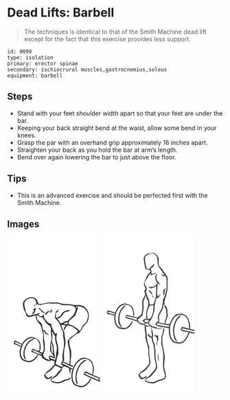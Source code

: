 # Dead Lifts: Barbell
> The techniques is identical to that of the Smith Machine dead lift except for the fact that this exercise provides less support.

``` 
id: 0099 
type: isolation 
primary: erector spinae 
secondary: ischiocrural muscles,gastrocnemius,soleus 
equipment: barbell 
``` 

## Steps

 - Stand with your feet shoulder width apart so that your feet are under the bar.
 - Keeping your back straight bend at the waist, allow some bend in your knees.
 - Grasp the par with an overhand grip approximately 16 inches apart.
 - Straighten your back as you hold the bar at arm’s length.
 - Bend over again lowering the bar to just above the floor.

## Tips

 - This is an advanced exercise and should be perfected first with the Smith Machine.

## Images

<svg width="216" height="275pt" viewBox="0 0 162 275" xmlns="http://www.w3.org/2000/svg">
  <g fill="#fff">
    <path d="M0 0h162v246.4c-4.05-1.74-8-3.71-12.17-5.16 2.3-7.57 2.05-16.27-1.82-23.28-1.64-3.15-5.12-4.3-8.17-5.6-3.96-1.91-8.89-1.45-12.55.94-4.85 3.01-8.33 7.7-10.99 12.67-2.03-.79-4.05-1.6-6.08-2.39.29-9.54 3.59-19.34.33-28.73-1.93-4.55-1.99-9.54-2.13-14.39 2.16-2.58 4.55-4.99 7.45-6.72 3.39-2.04 6.23-5.19 10.31-5.83 2.5-3.51 4.76-7.17 6.66-11.03 2.49-3.16 6.09-5.45 7.83-9.2 1.87-4.67 2.33-9.89 1.43-14.83-1.14-4.85-5.17-8.13-8.36-11.67-2.21-.54-4.37-1.23-6.54-1.9-2.4-.74-4.86.4-7.29.16-4.4-.06-8.52-2.01-12.93-1.95-3.65.02-7.38.42-10.95-.59-4.4-1.15-8.86-2.91-13.5-2.22-4.2.65-8.44-.56-12.61.39-5.27.62-10.43 3.62-15.77 1.77-.96-3.81-2.3-8.08-6.17-9.87-5.8-3.47-12.83-.43-17.4 3.68-3.45 2.61-3.19 7.44-2.64 11.27.79 5.95 4.73 10.79 6.04 16.6 1.97.8 4.05 2.28 6.26 1.44 3.08-1.08 6.2-2.04 9.4-2.72-.7 7.4 5.08 12.67 9.2 18.02 1.65 4.09 2.1 8.55 3.41 12.75 1.34 3.92.14 8.04.32 12.06-.04 7.42 3.1 15.19-.5 22.25-1.8-.52-3.63-.94-5.45-1.35.57-1.59 1.12-3.19 1.71-4.76.11-5.37.48-11.72-3.77-15.75-3.88-3.02-8.49-6.27-13.69-5.31-6.7.96-11.62 6.44-14.96 11.94-4.21-2.02-8.69-3.57-12.5-6.33-1.25 1.83-1.93 3.9-2.01 6.12 4.18 1.41 8.14 3.36 12.26 4.95-2.16 6.53-3.1 14 .35 20.27 2.4 4.8 8.22 5.78 12.93 6.91 7.59-.21 15.35-5.82 17.03-13.4 2.17 1.11 4.45 1.98 6.78 2.69-.15.51-.45 1.52-.6 2.02 3.63 3.29 7.96 6 12.86 6.8 1.48.06 2.6-1.06 3.84-1.67 2.1.67 4.19 1.37 6.3 1.98-1.37 2.01-1.32 4.32.29 6.18-.23-.09-.7-.25-.93-.33-3.64 3.08-5.99 7.47-10.09 10.07a25.23 25.23 0 0 0-7.76 7.53c.63 3.24 1.62 6.93 5.37 7.71 2.76-.43 5.6-1.14 7.92-2.76.35-1.13.16-2.2-.58-3.21-.35.52-1.06 1.54-1.41 2.06-1.29.58-2.59 1.17-3.87 1.76l-2.88-.8c-.89-2-1.91-3.95-2.98-5.85 2.87-2.03 5.99-3.67 8.87-5.68 3.5-2.34 5.5-6.18 8.41-9.13 4.1.9 7.68 3.15 11.45 4.87-2.79 3.28-6 6.21-8.53 9.71-2.69 3.86-7.12 5.86-10.33 9.2-.02.78-.05 2.34-.06 3.12 3.52 3.13 8.47 3.99 13.03 4.07 4.69.04 8.35-3.33 12.73-4.44 2.62-.92 5.5-1.34 7.83-2.91 1.76-.93 1.05-3.08 1.12-4.66-.38-4.44.3-8.91-.39-13.33.89.33 2.67.99 3.56 1.33-1.89 6.42-2.35 13.37-.64 19.88 1.25 3.64 3.49 7.65 7.48 8.71 3.58 1.13 7.25 3.05 11.1 2.06 6.15-1.59 10.68-6.67 13.88-11.91.89-1.11.88-2.55.71-3.89-4.29 6.01-9.1 14-17.48 13.9-4.24-1.06-9.47-1.56-11.96-5.65-3.32-4.97-3.21-11.26-2.45-16.94 1.15-8.56 5.33-17.01 12.4-22.17 2.73-2.15 6.28-2.57 9.57-3.23 3.64 1.77 8.34 2.5 10.37 6.45 3.79 6.1 2.26 13.42 2.4 20.16-.49.31-.97.62-1.46.92-3.51-1.95-7.18-3.59-10.87-5.17l-2.69 2.36c-.16 1.14-.32 2.28-.47 3.43 7.88 3.7 15.83 7.29 23.93 10.47 1.49.67 2.86 1.55 4.26 2.39V275H0V0m120.77 234.79c-1.2 5.28-1.73 10.75-1.12 16.15.41 2.75 1.22 6.09 4.31 6.99-2.66-6.19-3.72-13.18-1.88-19.75 2.07-8.83 6.84-17.99 15.56-21.77 1.28-2.03-1.47-1.73-2.58-1.1-7.33 4.07-11.49 11.88-14.29 19.48z"/>
    <path d="M29.87 118.14c-.82-7.42 7.84-11.56 14.2-11.07 5.54.9 7.74 7.62 6.29 12.48 2.15-3.02 4.97-.55 7.7-.3 6.82-1.55 13.79-4.13 20.83-2.26 5.78-1.4 11.67-.03 17.12 2 6.73 1.24 14.04-.81 20.36 2.56 1.94.61 2.98 2.5 3.32 4.39-1.04 4.35-2 9.14-5.48 12.28-2.46 2.21-4.91 4.43-6.9 7.09-1.69 2.7-5.38 1.64-7.84 3.13-2.02 1.19-3.98 2.8-6.49 2.48a33.53 33.53 0 0 0-5.65-8.11c6.35.28 9.08-6.46 12.66-10.55 3.35-1.52 7.28-1.69 10.37-3.64-4-1.52-7.86.71-11.47 2.23-3.33 1.67-4.15 5.79-6.91 8.08-1.84 1.27-4.04 1.85-6.1 2.64-1.24-2.14-.71-4.68-.77-7.02l-1.41-.35c.26 3.22-1.45 7.34 1.53 9.74 4.31 4.11 7.93 9.17 9.12 15.11.56 3.53 3.71 6.23 3.44 9.93-.01 2.73-.38 5.54.52 8.19 2.62 9.95-.18 20.05-1.87 29.89-.1 3.86 1.29 7.85-.64 11.5-.74 1.06-1.46 2.13-2.16 3.22 1.51 1.27 3.04 2.54 4.56 3.8-.58.39-1.76 1.18-2.35 1.58-3.59-.5-6.65-2.63-9.83-4.21l-1.52-2.12c1.75-2.61 1.68-5.84 2.41-8.78.6-3.42 2.9-6.47 2.52-10.06-.2-2.94-.24-5.9-.28-8.84-.66-6.38-4.22-12.45-3.19-18.96.56.35 1.68 1.06 2.25 1.42l-2.06-1.66c.27-2.07.56-4.14.74-6.21-1.18.38-2.12 1.09-2.84 2.13-2.8-4.9-5.49-9.96-7.19-15.35l1.41-1.53c-2.95-1.35-6.35-2.16-8.59-4.68-1.84-1.91-3.27-4.17-4.67-6.41-1.31-1.97-.27-4.64-1.72-6.57-.74 1.11-1.47 2.22-2.2 3.34-2.74.33-5.16-.56-7.04-2.58.85-.93 2.47-1.38 2.66-2.8-1.3-.33-2.45.54-3.63.91-3.5 1.54-7.52 1.07-10.96 2.77-1.6.86-3.39.93-5.15.74-1.08-1.9-2.46-3.6-4.15-4.96-1.08-4.85-2.17-9.7-2.95-14.61m17.48 1.07c-.4 1.7.17 2.32 1.7 1.85.41-1.69-.15-2.31-1.7-1.85m7 5.92c1.4 1.47 3.6 1.98 4.56 3.91 1.63 3.09 5.12 4.16 8.39 4.4-2.98-2.2-6.57-3.72-8.69-6.91-.85-1.52-2.72-2.99-4.26-1.4m-8.85.91c.5 1.14 1.02 2.28 1.57 3.4-1.37 2.03-2.89 3.96-4.28 5.99 2.65-.3 4.89-2.34 5.83-4.76.52-2.22 1-4.46 1.92-6.56-1.7.61-3.36 1.29-5.04 1.93m32.15-.19c-.7 1.47-1.34 2.98-1.95 4.49-4.12-2.58-8.95 2.53-9.67 6.47 3.98-.93 4.76-6.08 8.99-6.71.07.87.21 2.62.27 3.49 1.98-1.83 3.95-5.12 2.36-7.74m5.77 7.11c3.61.64 5.8-3.06 6.53-6.06-2.67 1.43-4.48 3.92-6.53 6.06z"/>
    <path d="M119.97 121.76c1.56.38 3.18.32 4.78.32l-1.1-1.17c3.44.11 6.41 2.03 9.69 2.86 4.65 3.94 9.26 9.77 7.6 16.27-1.05 4.1-1.38 9.16-5.26 11.69-4.74 2.99-5.98 8.81-8.78 13.31-2.29-4.08-6.7-6.07-10.39-8.63-2.77-1.85-5.95-2.96-9.2-3.66.16-1.31.15-2.61-.01-3.92 2.96-5.12 8.65-7.63 12.03-12.39 1.4-3.09 2.16-6.43 3.6-9.52.64-1.16 1.03-2.61.2-3.81-1.12-.17-1.68.74-1.69 2.72-.34-1.45-.83-2.81-1.47-4.07zM51.31 136.59c3.12 1.47 5.91 4.49 9.67 3.81 1.66 1.71 3.29 3.51 4.31 5.7 1.88 4.18 5.51 7.29 9.37 9.59 1.52 2.87 2.42 6.01 1.79 9.27-.92 4.74 1.94 9.32.78 14.04-1.26 6.61-3.01 13.24-2.22 20.04 2.66 3.52 4.9 7.33 7.1 11.16-2.38-.84-4.52-2.64-7.14-2.63-3.4 1.16-2.27 5.99.11 7.66-4.84-.78-10.67-2.86-12.21-8.14.48-3.18 1.5-6.26 2.97-9.12-.6-4.99.46-10.08-.76-15.01-1.57-6.38-.36-13.16-2.31-19.48-1.15-4.24-.98-8.97-3.38-12.8-2.66-2.38-6.07-4.25-7.38-7.79-.55-2.05-.53-4.2-.7-6.3m11.55 25.67c1.44 3.21 3.2 6.67 6.59 8.2 1.19.45 2.46 1.54 3.75.72-2.2-1.51-4.81-2.75-6.08-5.23-1.13-1.53-1.72-4.04-4.26-3.69zM98.12 151.46c2.44-1.15 5.06-1.85 7.73-2.26.5 1.99-.87 3.01-2.45 3.79-1.73-.62-3.51-1.08-5.28-1.53z"/>
    <path d="M94.62 154.13c2.28.22 5.49-1.47 7.03.99-.79 2.59-3.69 4.99-2.63 7.82.29-.09.87-.27 1.16-.35 1.21-3.02 2.81-5.9 5.24-8.11 2.42.68 4.96.93 7.32 1.83 4.13 2.12 7.65 5.19 11.21 8.14-2.65 4.21-6.72 7.1-10.97 9.51-3.41 1.79-5.27 5.29-7.55 8.22.95 4.67 1.27 9.46 2.91 13.98 1.47 8.84 1.47 17.87.09 26.73-3.24-2.13-6.77-3.85-10.59-4.62 3.11-3.16.99-7.5 1.27-11.3.37-5.62.6-11.3 2.1-16.76 2.07-7.78-1.29-15.42-1.21-23.2-2.94-3.73-4.12-8.41-5.38-12.88zM78.41 165.77c1.79 2.61 3.45 5.3 5.36 7.83-.35 4.95.43 9.9 1.96 14.6 1.85 4.82.92 10.1-.08 15-.39 4.09-.13 8.42-2.14 12.16-3.15-1.66-6.6-2.63-9.8-4.19.73-.61 1.46-1.21 2.2-1.81 2.35.89 4.65 1.92 6.91 3.01.63-.49 1.25-.98 1.86-1.48l-1.33.16c-.36-6.34-2.48-12.48-2.26-18.86-.02-3.24-1.22-6.32-2.95-9.02.56-4.21.85-8.44.9-12.69-.66-1.45-2.04-3.2-.63-4.71zM26.67 189.55c3.62-7.58 11.47-14.47 20.41-12.55-3.62 1.95-7.66 3.41-10.43 6.59-5.94 6.47-9.16 15.6-8.13 24.36.62 2.43 1.11 6 4.28 6.13-4.85-9.13-1.97-20.38 4.22-28.11 3.08-3.6 7.52-5.55 11.25-8.35 4.38 1.68 7.53 5.7 8.25 10.31.35 3.41.05 6.86-.34 10.26-.87.4-1.74.8-2.61 1.21-2.89-1.38-5.78-2.76-8.7-4.09-2.01 1.35-3.4 3.19-2.09 5.58 3.56 1.28 6.8 3.56 10.58 4.14-3.26 6.04-9.06 12.23-16.44 11.92-3.37-.93-7.22-1.47-9.86-3.94-5.08-6.8-3.74-16.2-.39-23.46zM13.24 183.21c4.03 1.25 7.59 3.7 11.7 4.7-.12.75-.37 2.25-.49 3-3.39-1.99-7.18-3.12-10.63-4.99-.14-.68-.44-2.03-.58-2.71z"/>
    <path d="M77.23 184.51c3.48 6.47 1.23 14.07 3.65 20.86-1.19-2.2-2.97-4.08-3.83-6.44-.52-4.79-.11-9.62.18-14.42zM42.81 197.79c3.56-.88 6.47 1.55 9.6 2.75 3.21 1.68 6.93 2.79 9.41 5.56-6.61-1.82-13.93-3.46-19.01-8.31zM95.69 221l2-1.28c5.74 1.96 10.64 5.89 16.64 7.21l1.92-.73c-.37 1.16-1.1 3.5-1.47 4.67-6.21-3.56-12.54-6.94-19.09-9.87zM99.61 225.98c3.16 1.15 6.4 2.25 9.23 4.13-1.89 1.77-.07 3.99.41 5.95 1.44 3.07 1.26 6.52 1.26 9.83-4.24 3.61-10.18 2.8-14.67 5.85-6.1 3.44-13.36 2.16-19.32-.91 2.18-4.46 8.02-4.5 10.86-8.34 2.38-3.41 5.5-6.23 7.79-9.69.2-1.44.5-2.85.82-4.26 1.46-.46 2.53-1.56 3.62-2.56zM134.9 239.05c1.84-2.62 4.55-.71 6.75.21 6 2.77 11.96 5.76 18.32 7.64-.34 1.1-.69 2.2-1.03 3.3-7.91-3.96-16.32-6.87-24.04-11.15zM162 251.02c-1.85-.1-1.62-2.64 0-2.94v2.94z"/>
  </g>
  <g fill="#2e2e2c">
    <path d="M30.58 110.65c4.57-4.11 11.6-7.15 17.4-3.68 3.87 1.79 5.21 6.06 6.17 9.87 5.34 1.85 10.5-1.15 15.77-1.77 4.17-.95 8.41.26 12.61-.39 4.64-.69 9.1 1.07 13.5 2.22 3.57 1.01 7.3.61 10.95.59 4.41-.06 8.53 1.89 12.93 1.95 2.43.24 4.89-.9 7.29-.16 2.17.67 4.33 1.36 6.54 1.9 3.19 3.54 7.22 6.82 8.36 11.67.9 4.94.44 10.16-1.43 14.83-1.74 3.75-5.34 6.04-7.83 9.2-1.9 3.86-4.16 7.52-6.66 11.03-4.08.64-6.92 3.79-10.31 5.83-2.9 1.73-5.29 4.14-7.45 6.72.14 4.85.2 9.84 2.13 14.39 3.26 9.39-.04 19.19-.33 28.73 2.03.79 4.05 1.6 6.08 2.39 2.66-4.97 6.14-9.66 10.99-12.67 3.66-2.39 8.59-2.85 12.55-.94 3.05 1.3 6.53 2.45 8.17 5.6 3.87 7.01 4.12 15.71 1.82 23.28 4.17 1.45 8.12 3.42 12.17 5.16v1.68c-1.62.3-1.85 2.84 0 2.94v2.69c-1.4-.84-2.77-1.72-4.26-2.39-8.1-3.18-16.05-6.77-23.93-10.47.15-1.15.31-2.29.47-3.43l2.69-2.36c3.69 1.58 7.36 3.22 10.87 5.17.49-.3.97-.61 1.46-.92-.14-6.74 1.39-14.06-2.4-20.16-2.03-3.95-6.73-4.68-10.37-6.45-3.29.66-6.84 1.08-9.57 3.23-7.07 5.16-11.25 13.61-12.4 22.17-.76 5.68-.87 11.97 2.45 16.94 2.49 4.09 7.72 4.59 11.96 5.65 8.38.1 13.19-7.89 17.48-13.9.17 1.34.18 2.78-.71 3.89-3.2 5.24-7.73 10.32-13.88 11.91-3.85.99-7.52-.93-11.1-2.06-3.99-1.06-6.23-5.07-7.48-8.71-1.71-6.51-1.25-13.46.64-19.88-.89-.34-2.67-1-3.56-1.33.69 4.42.01 8.89.39 13.33-.07 1.58.64 3.73-1.12 4.66-2.33 1.57-5.21 1.99-7.83 2.91-4.38 1.11-8.04 4.48-12.73 4.44-4.56-.08-9.51-.94-13.03-4.07.01-.78.04-2.34.06-3.12 3.21-3.34 7.64-5.34 10.33-9.2 2.53-3.5 5.74-6.43 8.53-9.71-3.77-1.72-7.35-3.97-11.45-4.87-2.91 2.95-4.91 6.79-8.41 9.13-2.88 2.01-6 3.65-8.87 5.68 1.07 1.9 2.09 3.85 2.98 5.85l2.88.8c1.28-.59 2.58-1.18 3.87-1.76.35-.52 1.06-1.54 1.41-2.06.74 1.01.93 2.08.58 3.21-2.32 1.62-5.16 2.33-7.92 2.76-3.75-.78-4.74-4.47-5.37-7.71a25.23 25.23 0 0 1 7.76-7.53c4.1-2.6 6.45-6.99 10.09-10.07.23.08.7.24.93.33-1.61-1.86-1.66-4.17-.29-6.18-2.11-.61-4.2-1.31-6.3-1.98-1.24.61-2.36 1.73-3.84 1.67-4.9-.8-9.23-3.51-12.86-6.8.15-.5.45-1.51.6-2.02-2.33-.71-4.61-1.58-6.78-2.69-1.68 7.58-9.44 13.19-17.03 13.4-4.71-1.13-10.53-2.11-12.93-6.91-3.45-6.27-2.51-13.74-.35-20.27-4.12-1.59-8.08-3.54-12.26-4.95.08-2.22.76-4.29 2.01-6.12 3.81 2.76 8.29 4.31 12.5 6.33 3.34-5.5 8.26-10.98 14.96-11.94 5.2-.96 9.81 2.29 13.69 5.31 4.25 4.03 3.88 10.38 3.77 15.75-.59 1.57-1.14 3.17-1.71 4.76 1.82.41 3.65.83 5.45 1.35 3.6-7.06.46-14.83.5-22.25-.18-4.02 1.02-8.14-.32-12.06-1.31-4.2-1.76-8.66-3.41-12.75-4.12-5.35-9.9-10.62-9.2-18.02-3.2.68-6.32 1.64-9.4 2.72-2.21.84-4.29-.64-6.26-1.44-1.31-5.81-5.25-10.65-6.04-16.6-.55-3.83-.81-8.66 2.64-11.27m-.71 7.49c.78 4.91 1.87 9.76 2.95 14.61 1.69 1.36 3.07 3.06 4.15 4.96 1.76.19 3.55.12 5.15-.74 3.44-1.7 7.46-1.23 10.96-2.77 1.18-.37 2.33-1.24 3.63-.91-.19 1.42-1.81 1.87-2.66 2.8 1.88 2.02 4.3 2.91 7.04 2.58.73-1.12 1.46-2.23 2.2-3.34 1.45 1.93.41 4.6 1.72 6.57 1.4 2.24 2.83 4.5 4.67 6.41 2.24 2.52 5.64 3.33 8.59 4.68l-1.41 1.53c1.7 5.39 4.39 10.45 7.19 15.35.72-1.04 1.66-1.75 2.84-2.13-.18 2.07-.47 4.14-.74 6.21l2.06 1.66c-.57-.36-1.69-1.07-2.25-1.42-1.03 6.51 2.53 12.58 3.19 18.96.04 2.94.08 5.9.28 8.84.38 3.59-1.92 6.64-2.52 10.06-.73 2.94-.66 6.17-2.41 8.78l1.52 2.12c3.18 1.58 6.24 3.71 9.83 4.21.59-.4 1.77-1.19 2.35-1.58-1.52-1.26-3.05-2.53-4.56-3.8.7-1.09 1.42-2.16 2.16-3.22 1.93-3.65.54-7.64.64-11.5 1.69-9.84 4.49-19.94 1.87-29.89-.9-2.65-.53-5.46-.52-8.19.27-3.7-2.88-6.4-3.44-9.93-1.19-5.94-4.81-11-9.12-15.11-2.98-2.4-1.27-6.52-1.53-9.74l1.41.35c.06 2.34-.47 4.88.77 7.02 2.06-.79 4.26-1.37 6.1-2.64 2.76-2.29 3.58-6.41 6.91-8.08 3.61-1.52 7.47-3.75 11.47-2.23-3.09 1.95-7.02 2.12-10.37 3.64-3.58 4.09-6.31 10.83-12.66 10.55a33.53 33.53 0 0 1 5.65 8.11c2.51.32 4.47-1.29 6.49-2.48 2.46-1.49 6.15-.43 7.84-3.13 1.99-2.66 4.44-4.88 6.9-7.09 3.48-3.14 4.44-7.93 5.48-12.28-.34-1.89-1.38-3.78-3.32-4.39-6.32-3.37-13.63-1.32-20.36-2.56-5.45-2.03-11.34-3.4-17.12-2-7.04-1.87-14.01.71-20.83 2.26-2.73-.25-5.55-2.72-7.7.3 1.45-4.86-.75-11.58-6.29-12.48-6.36-.49-15.02 3.65-14.2 11.07m90.1 3.62c.64 1.26 1.13 2.62 1.47 4.07.01-1.98.57-2.89 1.69-2.72.83 1.2.44 2.65-.2 3.81-1.44 3.09-2.2 6.43-3.6 9.52-3.38 4.76-9.07 7.27-12.03 12.39.16 1.31.17 2.61.01 3.92 3.25.7 6.43 1.81 9.2 3.66 3.69 2.56 8.1 4.55 10.39 8.63 2.8-4.5 4.04-10.32 8.78-13.31 3.88-2.53 4.21-7.59 5.26-11.69 1.66-6.5-2.95-12.33-7.6-16.27-3.28-.83-6.25-2.75-9.69-2.86l1.1 1.17c-1.6 0-3.22.06-4.78-.32m-68.66 14.83c.17 2.1.15 4.25.7 6.3 1.31 3.54 4.72 5.41 7.38 7.79 2.4 3.83 2.23 8.56 3.38 12.8 1.95 6.32.74 13.1 2.31 19.48 1.22 4.93.16 10.02.76 15.01a29.669 29.669 0 0 0-2.97 9.12c1.54 5.28 7.37 7.36 12.21 8.14-2.38-1.67-3.51-6.5-.11-7.66 2.62-.01 4.76 1.79 7.14 2.63-2.2-3.83-4.44-7.64-7.1-11.16-.79-6.8.96-13.43 2.22-20.04 1.16-4.72-1.7-9.3-.78-14.04.63-3.26-.27-6.4-1.79-9.27-3.86-2.3-7.49-5.41-9.37-9.59-1.02-2.19-2.65-3.99-4.31-5.7-3.76.68-6.55-2.34-9.67-3.81m46.81 14.87c1.77.45 3.55.91 5.28 1.53 1.58-.78 2.95-1.8 2.45-3.79-2.67.41-5.29 1.11-7.73 2.26m-3.5 2.67c1.26 4.47 2.44 9.15 5.38 12.88-.08 7.78 3.28 15.42 1.21 23.2-1.5 5.46-1.73 11.14-2.1 16.76-.28 3.8 1.84 8.14-1.27 11.3 3.82.77 7.35 2.49 10.59 4.62 1.38-8.86 1.38-17.89-.09-26.73-1.64-4.52-1.96-9.31-2.91-13.98 2.28-2.93 4.14-6.43 7.55-8.22 4.25-2.41 8.32-5.3 10.97-9.51-3.56-2.95-7.08-6.02-11.21-8.14-2.36-.9-4.9-1.15-7.32-1.83-2.43 2.21-4.03 5.09-5.24 8.11-.29.08-.87.26-1.16.35-1.06-2.83 1.84-5.23 2.63-7.82-1.54-2.46-4.75-.77-7.03-.99m-16.21 11.64c-1.41 1.51-.03 3.26.63 4.71-.05 4.25-.34 8.48-.9 12.69 1.73 2.7 2.93 5.78 2.95 9.02-.22 6.38 1.9 12.52 2.26 18.86l1.33-.16c-.61.5-1.23.99-1.86 1.48-2.26-1.09-4.56-2.12-6.91-3.01-.74.6-1.47 1.2-2.2 1.81 3.2 1.56 6.65 2.53 9.8 4.19 2.01-3.74 1.75-8.07 2.14-12.16 1-4.9 1.93-10.18.08-15-1.53-4.7-2.31-9.65-1.96-14.6-1.91-2.53-3.57-5.22-5.36-7.83m-51.74 23.78c-3.35 7.26-4.69 16.66.39 23.46 2.64 2.47 6.49 3.01 9.86 3.94 7.38.31 13.18-5.88 16.44-11.92-3.78-.58-7.02-2.86-10.58-4.14-1.31-2.39.08-4.23 2.09-5.58 2.92 1.33 5.81 2.71 8.7 4.09.87-.41 1.74-.81 2.61-1.21.39-3.4.69-6.85.34-10.26-.72-4.61-3.87-8.63-8.25-10.31-3.73 2.8-8.17 4.75-11.25 8.35-6.19 7.73-9.07 18.98-4.22 28.11-3.17-.13-3.66-3.7-4.28-6.13-1.03-8.76 2.19-17.89 8.13-24.36 2.77-3.18 6.81-4.64 10.43-6.59-8.94-1.92-16.79 4.97-20.41 12.55m-13.43-6.34c.14.68.44 2.03.58 2.71 3.45 1.87 7.24 3 10.63 4.99.12-.75.37-2.25.49-3-4.11-1-7.67-3.45-11.7-4.7m63.99 1.3c-.29 4.8-.7 9.63-.18 14.42.86 2.36 2.64 4.24 3.83 6.44-2.42-6.79-.17-14.39-3.65-20.86m-34.42 13.28c5.08 4.85 12.4 6.49 19.01 8.31-2.48-2.77-6.2-3.88-9.41-5.56-3.13-1.2-6.04-3.63-9.6-2.75M95.69 221c6.55 2.93 12.88 6.31 19.09 9.87.37-1.17 1.1-3.51 1.47-4.67l-1.92.73c-6-1.32-10.9-5.25-16.64-7.21l-2 1.28m3.92 4.98c-1.09 1-2.16 2.1-3.62 2.56-.32 1.41-.62 2.82-.82 4.26-2.29 3.46-5.41 6.28-7.79 9.69-2.84 3.84-8.68 3.88-10.86 8.34 5.96 3.07 13.22 4.35 19.32.91 4.49-3.05 10.43-2.24 14.67-5.85 0-3.31.18-6.76-1.26-9.83-.48-1.96-2.3-4.18-.41-5.95-2.83-1.88-6.07-2.98-9.23-4.13m35.29 13.07c7.72 4.28 16.13 7.19 24.04 11.15.34-1.1.69-2.2 1.03-3.3-6.36-1.88-12.32-4.87-18.32-7.64-2.2-.92-4.91-2.83-6.75-.21z"/>
    <path d="M47.35 119.21c1.55-.46 2.11.16 1.7 1.85-1.53.47-2.1-.15-1.7-1.85zM54.35 125.13c1.54-1.59 3.41-.12 4.26 1.4 2.12 3.19 5.71 4.71 8.69 6.91-3.27-.24-6.76-1.31-8.39-4.4-.96-1.93-3.16-2.44-4.56-3.91zM45.5 126.04c1.68-.64 3.34-1.32 5.04-1.93-.92 2.1-1.4 4.34-1.92 6.56-.94 2.42-3.18 4.46-5.83 4.76 1.39-2.03 2.91-3.96 4.28-5.99a86.94 86.94 0 0 1-1.57-3.4z"/>
    <path d="M77.65 125.85c1.59 2.62-.38 5.91-2.36 7.74-.06-.87-.2-2.62-.27-3.49-4.23.63-5.01 5.78-8.99 6.71.72-3.94 5.55-9.05 9.67-6.47.61-1.51 1.25-3.02 1.95-4.49zM83.42 132.96c2.05-2.14 3.86-4.63 6.53-6.06-.73 3-2.92 6.7-6.53 6.06zM62.86 162.26c2.54-.35 3.13 2.16 4.26 3.69 1.27 2.48 3.88 3.72 6.08 5.23-1.29.82-2.56-.27-3.75-.72-3.39-1.53-5.15-4.99-6.59-8.2zM120.77 234.79c2.8-7.6 6.96-15.41 14.29-19.48 1.11-.63 3.86-.93 2.58 1.1-8.72 3.78-13.49 12.94-15.56 21.77-1.84 6.57-.78 13.56 1.88 19.75-3.09-.9-3.9-4.24-4.31-6.99-.61-5.4-.08-10.87 1.12-16.15z"/>
  </g>
</svg>

<svg width="216" height="275pt" viewBox="0 0 162 275" xmlns="http://www.w3.org/2000/svg">
  <g fill="#fff">
    <path d="M0 0h162v162.41c-2.33-.58-4.71-.94-7.09-1.19-.12-6.99-.84-14.35-4.63-20.4-3.27-5.91-11.06-7.33-17.17-6.23-7.81 2.48-11.81 10.65-14.14 17.9-2.51-.15-5.01-.36-7.51-.59.54-4.91 2.8-9.3 4.25-13.95-.68-3.31-.63-6.7-.76-10.07-.13-3.34-2.01-6.24-4.01-8.79-.51.63-1.03 1.26-1.55 1.9 3.55 4.17 3.71 9.83 3.98 15.02.41 5.49-3.68 10.12-2.97 15.67-3.61-.58-7.22-1.19-10.78-2.02 3.27-3.89-1.13-8.58 1.3-12.67 2.71-5.64 6.9-10.86 7.08-17.41l.14-.56c.82-.49 1.71-.86 2.66-1.08-.35-.79-1.06-2.37-1.41-3.16 2.18-10.2 6.99-20.07 5.82-30.74-.68-5.49 1.81-11.72-1.7-16.6-2.55-3.12-4.95-6.37-7.06-9.81-1.67-2.94-4.99-4.62-6.17-7.86-1.72-4.28.56-8.99-1-13.3-1.66-4.03-4.95-7.91-9.47-8.56-4.33.15-8.77.99-12.44 3.4-3.17 1.98-4.38 6.16-3.53 9.68.86 4.92 1.55 9.87 2.49 14.78.8.49 1.61.97 2.42 1.46 2.73-.44 5.16.62 7.21 2.36-1.89 3.9-6.04 6.24-7.3 10.46-1.27 3.72-3.96 6.87-4.52 10.84-.93 3.33 1.87 6.02 2.47 9.13.26 1.76-1.15 3.18-1.8 4.68.18 2.26.84 4.43 1.6 6.55-2.69 4.5-5.99 9.27-5.5 14.78.42 6.27.39 12.68-1.08 18.81-2.04 2.18-4.37 4.09-6.28 6.4-2.42-.76-4.89-1.34-7.38-1.81.34-1.48.68-2.95 1.05-4.42-1-5.03-1.26-11.05-5.68-14.44-3.2-2.17-7-3.51-10.81-4.06-8.69.16-14.26 8.29-16.9 15.7-4.29-1.32-8.67-2.33-12.98-3.55-.49.8-.99 1.6-1.48 2.4.14 1.2.27 2.39.41 3.59 4.27.82 8.52 1.79 12.74 2.82-.72 6.98-.36 14.89 4.67 20.31 2.73 3.1 7.09 3.27 10.9 3.62 5.35.46 10.03-3.23 13.08-7.27 1.38-2.01 3.16-4.32 2.7-6.91-.19 0-.56.01-.75.01-2.24 3.91-4.58 8.01-8.57 10.41-2.47 1.94-5.76 1.5-8.68 1.36-1.67-4.29-4.6-8.26-4.64-13.03-.36-5.67.49-11.51 3.11-16.6 2.11-4.01 5.9-6.7 8.7-10.17-6.19 1.31-9.77 7.28-11.98 12.71-2.71 7.73-3.63 17.1 1.3 24.16.96.88 1.89 1.8 2.78 2.76-2.02-.31-4.38-.4-5.82-2.08-4.18-4.07-5.35-10.21-5.03-15.82.16-9.96 6.13-20.84 16.54-22.93 3.44 1.05 7.64 1.07 10.03 4.16 4.39 4.55 4.14 11.25 4.89 17.09-3.99-.98-7.97-1.97-11.97-2.88-.8 1.24-1.66 2.47-2.32 3.81 1.12 2.51 4.06 2.74 6.39 3.35 5.05.99 9.64 3.45 14.69 4.45 2.24 4.77 7.66 5.11 12.13 6.29.25.46.75 1.37 1 1.82-.87 3.65-.25 7.36.58 10.95.98 3.56-.44 7.27.54 10.83 1.05 3.97 1.94 7.99 3.5 11.8 2.4 6.25.56 13.06 2 19.47.73 4.38 1.36 9.02.29 13.37-3.41 4.55-7.19 8.98-12.01 12.11-2.48 1.63-4.3 4-6.04 6.36.64 3.37 2.12 6.51 5.43 7.99 3.16-.97 6.33-2.01 9.1-3.86l-2.01-2.25c-.29.46-.88 1.39-1.17 1.86-1.27.53-2.53 1.08-3.79 1.63l-2.77-.64c-.94-2.02-1.96-3.99-3.03-5.93 4.6-3.21 10.08-5.46 13.44-10.16 2.82-3.25 5.9-6.97 5.6-11.56-1.01-6.31-2.59-12.64-2.13-19.08.17-3.37.65-7.02-1.13-10.08-1.72-3.09-1.53-6.72-2.5-10.04-1.19-3.72-.11-7.66-.99-11.41-.77-3.52-1.01-7.12-1.2-10.71 2.46-.16 4.92-.32 7.38-.53.52.3 1.57.91 2.1 1.21-.37 5.9 1.21 11.69.93 17.59-2.69-1.18-4.34-3.55-6.04-5.79-.42.85-.77 1.73-1.07 2.63 1.4 2.61 4.26 3.64 6.72 4.94.1 4 1.72 7.66 3.14 11.32.31 4.66 2.05 9.17 1.54 13.87-.23 5.14.15 10.35 1.61 15.3 1.06 4.56 2.55 9.95-.23 14.18-2.63 3.03-5.52 5.84-7.89 9.09-3 4.11-9.26 5.55-10.1 11.13 3.81 3.04 8.77 4.37 13.59 4.35 4.91-.1 8.77-3.6 13.43-4.67 3.68-1.23 8.99-2.05 9.91-6.57.15-5.42-1.48-10.75-3.04-15.88.07-4.22-.07-8.47.53-12.66 2.66-12.31-4.62-23.96-3.79-36.26-.61-6.47 3.26-12.14 3.55-18.51-.68-.82-1.35-1.65-2.02-2.47-.07 3.93-.19 7.95-1.84 11.6-1.77 3.86-1.27 8.16-1.58 12.28-.67 6.29 2.8 11.99 3.09 18.2 1.78 12.11-2.27 24.81 2.33 36.49.69 2.63 1.75 5.62.54 8.24-3.4 3.35-8.56 2.93-12.6 5.01-3.91 1.82-8.27 3.87-12.69 2.74-3.03-.55-5.9-1.67-8.69-2.94 3.35-4.01 9.14-4.84 12.12-9.24 2.72-3.89 6.8-6.92 8.46-11.48.88-6.11-1.23-12.13-2.34-18.07-.55-4.4-.28-8.85-.26-13.28-.31-3.9-1.56-7.67-1.52-11.61-2.96-3.94-3.5-9.04-2.86-13.8 1.03-5.34-2.27-10.16-2.48-15.43 3.56 1.06 6.86 3.31 10.69 3.16 3.01-.07 6.01-.66 8.86-1.63-3.92-.32-7.82.35-11.71.79.48-.65 1.45-1.95 1.93-2.61-5.68 1.29-11.51-2.15-14.58-6.84 2.37-3.93 5.52-7.49 6.86-11.96 1.22-3.82 2.49-7.65 3.29-11.58-.08-3.97-.49-8.08 1.31-11.79.11-2.87.84-5.65 2.14-8.21 4.31.83 5.55-4.35 6.87-7.42-1.61 1.54-3.04 3.23-4.51 4.89-1.41-2.99-1.78-6.31-1.37-9.58.58-4.61.54-9.26.92-13.89 1.51 1.05 3.04 2.1 4.61 3.08-1.66-4.46-6.82-7.09-6.93-12.14-.04-2.66.76-5.23 1.46-7.76-5.73 3.48-3.17 11.58-.17 16.15-.82 3.59-3.98 5.63-7.14 6.99-2.71.47-5.49.19-8.22.4 2 1 3.97 2.97 6.39 2.13 2.84-.75 5.24-2.53 7.76-3.96-.22 5.66-.78 11.31-.41 16.97-1.46 4.39-2.35 8.96-3.98 13.28-1.12 3.08-4.89 2-7.36 1.93-.32-4.54-.72-9.2-3.49-13.01-.51-2.75-1.62-5.32-2.97-7.75.45-2.78 1.27-5.53 1.22-8.37-1.72-3.42-5.54-7.67-2.48-11.49 3.2-4.05 5.18-8.92 8.56-12.81.53.38 1.05.77 1.58 1.16-.35.62-1.06 1.87-1.42 2.49a344.4 344.4 0 0 0 3.19-2.02c2.44-.51 5.3-.62 6.7-3.04-2.34.43-4.64 1.04-6.9 1.79-.42-.25-.85-.49-1.27-.75.83-2.39.72-4.88-.75-6.98-.06-.76-.12-1.53-.16-2.3 4.16-.8 5.89-4.69 6.2-8.52-2.65 2.67-4.97 5.66-8 7.93l-.12 1.91c-1.64-.14-3.27-.27-4.91-.41-1.91-6.12-3.19-12.52-3.14-18.95-.16-2.25 1.63-3.79 3.42-4.76 2.73-1.52 5.44-3.64 8.73-3.59 3.55.46 7.25 2.61 8.39 6.17 2.41 5.87-.02 12.76 3.89 18.18 3.31 4.24 6.36 8.67 9.12 13.3l-1.14.6c-1.59-.84-3.28-1.45-5.02-1.89 1.94 1.75 4.13 3.17 6.25 4.69.25-.7.76-2.1 1.01-2.8 1.84 3.05 3.56 6.43 3.04 10.13-.74 6.1 1.3 12.48-1.08 18.35-1.73 4.9-2.28 10.27-5.38 14.6.48 3.95-.36 7.88-1.22 11.71-1.44 6.55-6.44 11.65-7.76 18.25-.22 2.23.95 4.3 1.5 6.42-2.12 2.02-4.77 3.76-5.8 6.64 1.65 1.78 3.82 3.07 6.19 3.62 5.8 1.34 11.78 1.62 17.53 3.2-.52 9.01.86 20.25 9.37 25.32 5.22 1.29 11.53 2.75 16.19-.85 5.69-4.02 8.23-10.78 10.64-17.02 2.74.77 5.53 1.36 8.27 2.13V275H0V0m107.88 93.24c-.11 3.14-.55 6.41.5 9.45 1.68-2.67 1.87-5.78 1.7-8.84 1.2-1.19 2.4-2.37 3.51-3.63-2.29.2-4.05 1.6-5.71 3.02m-26.67.43c3.55 1.53 4.46 5.72 7.76 7.52-.81-3.46-3.44-8.79-7.76-7.52m7.11 8.75c.74 1.81 1.33 3.74 2.75 5.15-.43-1.84-1.04-3.64-1.61-5.44-.28.07-.86.22-1.14.29M92.06 173c1.23 1 2.7 1.63 4.11 2.35.36 1.71.73 3.42 1.16 5.12-1.41 2.86-2.46 6.07-.49 9 .85-1.76-.25-3.66.21-5.47.6-1.59 1.59-3 2.27-4.55.07-1.91-.5-3.78-.77-5.66.28-.3.83-.9 1.1-1.2-.62-.15-1.88-.45-2.5-.6-.53.28-1.59.84-2.11 1.12-.49-.64-1.46-1.93-1.94-2.57-.37.81-.72 1.63-1.04 2.46m6.39 29.58c-.42 5.21-.89 10.79 1.85 15.5-1.07-5.12-.87-10.4-1.85-15.5z"/>
    <path d="M74.35 109.71c1.28-2.6 2.17-5.37 3.21-8.06.12 3.68 1.21 7.28 3.77 9.99.98 4.77-.06 9.44-1.74 13.91-2.22 4.84-.72 10.35-2.01 15.43.4.71 1.19 2.13 1.58 2.84-3.25-1.24-6.21.31-7.63 3.3 1.59 1.3 3.18 2.63 5.03 3.58-.8.52-1.6 1.04-2.4 1.57-1.94-.63-3.92-1.1-5.89-1.62-2.72-.8-3.99-3.63-5.45-5.77 3.04-2.58 6.24-5.02 8.89-8 .54-5.27 2.03-10.47 1.61-15.81.08-3.77-.75-7.85 1.03-11.36z"/>
    <path d="M79.7 133.11c.15-4.67 2.95-8.6 4.12-13.02 2.32.03 4.64-.04 6.94-.39-.28 7.3-.6 14.95-4.49 21.41-1.52 1.43-3.52 2.21-5.33 3.18-.42-1.65-.87-3.29-1.33-4.92.04-2.09-.11-4.18.09-6.26zM10.51 131.49c4.42-.66 8.68 1.2 12.9 2.24l-.11 2.02c-4.27-1.21-9.58-.74-12.79-4.26zM127.17 141.09c2.23-2.8 5.68-4 8.84-5.38 3.85 1 8.58.66 11.29 4.1 5.23 5.6 5.03 13.64 6.01 20.74-4.16-1.31-8.43-2.22-12.67-3.23-1.3 1.78-3.34 4.39-1.49 6.45 4.17 1.72 8.77 2.16 13.17 3.08-3.16 5.37-4.73 12.2-10.41 15.69-3.05 2.15-6.85 1.76-10.32 1.24.07-.63.22-1.87.29-2.5-4.15-5.45-5.61-12.61-4.85-19.34.49-6.12 2.03-12.37 5.6-17.44 1.75-2.61 4.48-4.35 6.28-6.92-1.73.03-3.52.34-4.69 1.72-6.09 6.27-8.85 15.13-9.47 23.68.27 6.16.64 12.98 4.42 18.13.44.23 1.32.7 1.76.93.1.77.21 1.54.32 2.31-4.92-1.15-8.65-5.02-10.01-9.82-3.44-11.14-1.79-24.42 5.93-33.44zM42.6 139.75c2.33-1.82 5.06-.5 7.58.02 3.94.9 7.87 1.85 11.84 2.59-.26 1.17-.52 2.36-.78 3.54-1.91-.72-3.85-1.39-5.74-2.16-4.17-1.77-8.89-1.79-12.9-3.99zM74.15 147.55c.87-.85 1.76-1.7 2.65-2.53 2.02.47 4.06.86 6.12 1.12-.61 1.18-1.18 2.38-1.74 3.58-2.4-.53-4.85-.98-7.03-2.17zM77.68 150.87c3.09 0 5.29 2.03 6.66 4.64-3.05-.2-6.08-.69-9.01-1.56.81-1 1.6-2.03 2.35-3.08zM96.34 153.53c.23-.77.69-2.33.92-3.1 6.97 2.04 14.12 3.43 21.34 4.16-.19.7-.57 2.09-.76 2.78-7.25-.55-14.39-2.32-21.5-3.84z"/>
    <path d="M140.4 160.28c3.06-.48 6.03.59 8.97 1.29 4.18 1.13 8.46 1.84 12.63 2.99v2.74c-7.18-2.25-14.78-2.92-21.89-5.37.07-.41.22-1.24.29-1.65z"/>
  </g>
  <g fill="#40413f">
    <path d="M77.37 31.31c3.67-2.41 8.11-3.25 12.44-3.4 4.52.65 7.81 4.53 9.47 8.56 1.56 4.31-.72 9.02 1 13.3 1.18 3.24 4.5 4.92 6.17 7.86 2.11 3.44 4.51 6.69 7.06 9.81 3.51 4.88 1.02 11.11 1.7 16.6 1.17 10.67-3.64 20.54-5.82 30.74.35.79 1.06 2.37 1.41 3.16-.95.22-1.84.59-2.66 1.08l-.14.56c-.18 6.55-4.37 11.77-7.08 17.41-2.43 4.09 1.97 8.78-1.3 12.67 3.56.83 7.17 1.44 10.78 2.02-.71-5.55 3.38-10.18 2.97-15.67-.27-5.19-.43-10.85-3.98-15.02.52-.64 1.04-1.27 1.55-1.9 2 2.55 3.88 5.45 4.01 8.79.13 3.37.08 6.76.76 10.07-1.45 4.65-3.71 9.04-4.25 13.95 2.5.23 5 .44 7.51.59 2.33-7.25 6.33-15.42 14.14-17.9 6.11-1.1 13.9.32 17.17 6.23 3.79 6.05 4.51 13.41 4.63 20.4 2.38.25 4.76.61 7.09 1.19v2.15c-4.17-1.15-8.45-1.86-12.63-2.99-2.94-.7-5.91-1.77-8.97-1.29-.07.41-.22 1.24-.29 1.65 7.11 2.45 14.71 3.12 21.89 5.37v2.1c-2.74-.77-5.53-1.36-8.27-2.13-2.41 6.24-4.95 13-10.64 17.02-4.66 3.6-10.97 2.14-16.19.85-8.51-5.07-9.89-16.31-9.37-25.32-5.75-1.58-11.73-1.86-17.53-3.2-2.37-.55-4.54-1.84-6.19-3.62 1.03-2.88 3.68-4.62 5.8-6.64-.55-2.12-1.72-4.19-1.5-6.42 1.32-6.6 6.32-11.7 7.76-18.25.86-3.83 1.7-7.76 1.22-11.71 3.1-4.33 3.65-9.7 5.38-14.6 2.38-5.87.34-12.25 1.08-18.35.52-3.7-1.2-7.08-3.04-10.13-.25.7-.76 2.1-1.01 2.8-2.12-1.52-4.31-2.94-6.25-4.69 1.74.44 3.43 1.05 5.02 1.89l1.14-.6c-2.76-4.63-5.81-9.06-9.12-13.3-3.91-5.42-1.48-12.31-3.89-18.18-1.14-3.56-4.84-5.71-8.39-6.17-3.29-.05-6 2.07-8.73 3.59-1.79.97-3.58 2.51-3.42 4.76-.05 6.43 1.23 12.83 3.14 18.95 1.64.14 3.27.27 4.91.41l.12-1.91c3.03-2.27 5.35-5.26 8-7.93-.31 3.83-2.04 7.72-6.2 8.52.04.77.1 1.54.16 2.3 1.47 2.1 1.58 4.59.75 6.98.42.26.85.5 1.27.75 2.26-.75 4.56-1.36 6.9-1.79-1.4 2.42-4.26 2.53-6.7 3.04a344.4 344.4 0 0 1-3.19 2.02c.36-.62 1.07-1.87 1.42-2.49-.53-.39-1.05-.78-1.58-1.16-3.38 3.89-5.36 8.76-8.56 12.81-3.06 3.82.76 8.07 2.48 11.49.05 2.84-.77 5.59-1.22 8.37 1.35 2.43 2.46 5 2.97 7.75 2.77 3.81 3.17 8.47 3.49 13.01 2.47.07 6.24 1.15 7.36-1.93 1.63-4.32 2.52-8.89 3.98-13.28-.37-5.66.19-11.31.41-16.97-2.52 1.43-4.92 3.21-7.76 3.96-2.42.84-4.39-1.13-6.39-2.13 2.73-.21 5.51.07 8.22-.4 3.16-1.36 6.32-3.4 7.14-6.99-3-4.57-5.56-12.67.17-16.15-.7 2.53-1.5 5.1-1.46 7.76.11 5.05 5.27 7.68 6.93 12.14-1.57-.98-3.1-2.03-4.61-3.08-.38 4.63-.34 9.28-.92 13.89-.41 3.27-.04 6.59 1.37 9.58 1.47-1.66 2.9-3.35 4.51-4.89-1.32 3.07-2.56 8.25-6.87 7.42-1.3 2.56-2.03 5.34-2.14 8.21-1.8 3.71-1.39 7.82-1.31 11.79-.8 3.93-2.07 7.76-3.29 11.58-1.34 4.47-4.49 8.03-6.86 11.96 3.07 4.69 8.9 8.13 14.58 6.84-.48.66-1.45 1.96-1.93 2.61 3.89-.44 7.79-1.11 11.71-.79-2.85.97-5.85 1.56-8.86 1.63-3.83.15-7.13-2.1-10.69-3.16.21 5.27 3.51 10.09 2.48 15.43-.64 4.76-.1 9.86 2.86 13.8-.04 3.94 1.21 7.71 1.52 11.61-.02 4.43-.29 8.88.26 13.28 1.11 5.94 3.22 11.96 2.34 18.07-1.66 4.56-5.74 7.59-8.46 11.48-2.98 4.4-8.77 5.23-12.12 9.24 2.79 1.27 5.66 2.39 8.69 2.94 4.42 1.13 8.78-.92 12.69-2.74 4.04-2.08 9.2-1.66 12.6-5.01 1.21-2.62.15-5.61-.54-8.24-4.6-11.68-.55-24.38-2.33-36.49-.29-6.21-3.76-11.91-3.09-18.2.31-4.12-.19-8.42 1.58-12.28 1.65-3.65 1.77-7.67 1.84-11.6.67.82 1.34 1.65 2.02 2.47-.29 6.37-4.16 12.04-3.55 18.51-.83 12.3 6.45 23.95 3.79 36.26-.6 4.19-.46 8.44-.53 12.66 1.56 5.13 3.19 10.46 3.04 15.88-.92 4.52-6.23 5.34-9.91 6.57-4.66 1.07-8.52 4.57-13.43 4.67-4.82.02-9.78-1.31-13.59-4.35.84-5.58 7.1-7.02 10.1-11.13 2.37-3.25 5.26-6.06 7.89-9.09 2.78-4.23 1.29-9.62.23-14.18-1.46-4.95-1.84-10.16-1.61-15.3.51-4.7-1.23-9.21-1.54-13.87-1.42-3.66-3.04-7.32-3.14-11.32-2.46-1.3-5.32-2.33-6.72-4.94.3-.9.65-1.78 1.07-2.63 1.7 2.24 3.35 4.61 6.04 5.79.28-5.9-1.3-11.69-.93-17.59-.53-.3-1.58-.91-2.1-1.21-2.46.21-4.92.37-7.38.53.19 3.59.43 7.19 1.2 10.71.88 3.75-.2 7.69.99 11.41.97 3.32.78 6.95 2.5 10.04 1.78 3.06 1.3 6.71 1.13 10.08-.46 6.44 1.12 12.77 2.13 19.08.3 4.59-2.78 8.31-5.6 11.56-3.36 4.7-8.84 6.95-13.44 10.16 1.07 1.94 2.09 3.91 3.03 5.93l2.77.64c1.26-.55 2.52-1.1 3.79-1.63.29-.47.88-1.4 1.17-1.86l2.01 2.25c-2.77 1.85-5.94 2.89-9.1 3.86-3.31-1.48-4.79-4.62-5.43-7.99 1.74-2.36 3.56-4.73 6.04-6.36 4.82-3.13 8.6-7.56 12.01-12.11 1.07-4.35.44-8.99-.29-13.37-1.44-6.41.4-13.22-2-19.47-1.56-3.81-2.45-7.83-3.5-11.8-.98-3.56.44-7.27-.54-10.83-.83-3.59-1.45-7.3-.58-10.95-.25-.45-.75-1.36-1-1.82-4.47-1.18-9.89-1.52-12.13-6.29-5.05-1-9.64-3.46-14.69-4.45-2.33-.61-5.27-.84-6.39-3.35.66-1.34 1.52-2.57 2.32-3.81 4 .91 7.98 1.9 11.97 2.88-.75-5.84-.5-12.54-4.89-17.09-2.39-3.09-6.59-3.11-10.03-4.16-10.41 2.09-16.38 12.97-16.54 22.93-.32 5.61.85 11.75 5.03 15.82 1.44 1.68 3.8 1.77 5.82 2.08-.89-.96-1.82-1.88-2.78-2.76-4.93-7.06-4.01-16.43-1.3-24.16 2.21-5.43 5.79-11.4 11.98-12.71-2.8 3.47-6.59 6.16-8.7 10.17-2.62 5.09-3.47 10.93-3.11 16.6.04 4.77 2.97 8.74 4.64 13.03 2.92.14 6.21.58 8.68-1.36 3.99-2.4 6.33-6.5 8.57-10.41.19 0 .56-.01.75-.01.46 2.59-1.32 4.9-2.7 6.91-3.05 4.04-7.73 7.73-13.08 7.27-3.81-.35-8.17-.52-10.9-3.62-5.03-5.42-5.39-13.33-4.67-20.31-4.22-1.03-8.47-2-12.74-2.82-.14-1.2-.27-2.39-.41-3.59.49-.8.99-1.6 1.48-2.4 4.31 1.22 8.69 2.23 12.98 3.55 2.64-7.41 8.21-15.54 16.9-15.7 3.81.55 7.61 1.89 10.81 4.06 4.42 3.39 4.68 9.41 5.68 14.44-.37 1.47-.71 2.94-1.05 4.42 2.49.47 4.96 1.05 7.38 1.81 1.91-2.31 4.24-4.22 6.28-6.4 1.47-6.13 1.5-12.54 1.08-18.81-.49-5.51 2.81-10.28 5.5-14.78-.76-2.12-1.42-4.29-1.6-6.55.65-1.5 2.06-2.92 1.8-4.68-.6-3.11-3.4-5.8-2.47-9.13.56-3.97 3.25-7.12 4.52-10.84 1.26-4.22 5.41-6.56 7.3-10.46-2.05-1.74-4.48-2.8-7.21-2.36-.81-.49-1.62-.97-2.42-1.46-.94-4.91-1.63-9.86-2.49-14.78-.85-3.52.36-7.7 3.53-9.68m-3.02 78.4c-1.78 3.51-.95 7.59-1.03 11.36.42 5.34-1.07 10.54-1.61 15.81-2.65 2.98-5.85 5.42-8.89 8 1.46 2.14 2.73 4.97 5.45 5.77 1.97.52 3.95.99 5.89 1.62.8-.53 1.6-1.05 2.4-1.57-1.85-.95-3.44-2.28-5.03-3.58 1.42-2.99 4.38-4.54 7.63-3.3-.39-.71-1.18-2.13-1.58-2.84 1.29-5.08-.21-10.59 2.01-15.43 1.68-4.47 2.72-9.14 1.74-13.91-2.56-2.71-3.65-6.31-3.77-9.99-1.04 2.69-1.93 5.46-3.21 8.06m5.35 23.4c-.2 2.08-.05 4.17-.09 6.26.46 1.63.91 3.27 1.33 4.92 1.81-.97 3.81-1.75 5.33-3.18 3.89-6.46 4.21-14.11 4.49-21.41-2.3.35-4.62.42-6.94.39-1.17 4.42-3.97 8.35-4.12 13.02m-69.19-1.62c3.21 3.52 8.52 3.05 12.79 4.26l.11-2.02c-4.22-1.04-8.48-2.9-12.9-2.24m116.66 9.6c-7.72 9.02-9.37 22.3-5.93 33.44 1.36 4.8 5.09 8.67 10.01 9.82-.11-.77-.22-1.54-.32-2.31-.44-.23-1.32-.7-1.76-.93-3.78-5.15-4.15-11.97-4.42-18.13.62-8.55 3.38-17.41 9.47-23.68 1.17-1.38 2.96-1.69 4.69-1.72-1.8 2.57-4.53 4.31-6.28 6.92-3.57 5.07-5.11 11.32-5.6 17.44-.76 6.73.7 13.89 4.85 19.34-.07.63-.22 1.87-.29 2.5 3.47.52 7.27.91 10.32-1.24 5.68-3.49 7.25-10.32 10.41-15.69-4.4-.92-9-1.36-13.17-3.08-1.85-2.06.19-4.67 1.49-6.45 4.24 1.01 8.51 1.92 12.67 3.23-.98-7.1-.78-15.14-6.01-20.74-2.71-3.44-7.44-3.1-11.29-4.1-3.16 1.38-6.61 2.58-8.84 5.38m-84.57-1.34c4.01 2.2 8.73 2.22 12.9 3.99 1.89.77 3.83 1.44 5.74 2.16.26-1.18.52-2.37.78-3.54-3.97-.74-7.9-1.69-11.84-2.59-2.52-.52-5.25-1.84-7.58-.02m31.55 7.8c2.18 1.19 4.63 1.64 7.03 2.17.56-1.2 1.13-2.4 1.74-3.58-2.06-.26-4.1-.65-6.12-1.12-.89.83-1.78 1.68-2.65 2.53m3.53 3.32a64.13 64.13 0 0 1-2.35 3.08c2.93.87 5.96 1.36 9.01 1.56-1.37-2.61-3.57-4.64-6.66-4.64m18.66 2.66c7.11 1.52 14.25 3.29 21.5 3.84.19-.69.57-2.08.76-2.78-7.22-.73-14.37-2.12-21.34-4.16-.23.77-.69 2.33-.92 3.1z"/>
    <path d="M107.88 93.24c1.66-1.42 3.42-2.82 5.71-3.02-1.11 1.26-2.31 2.44-3.51 3.63.17 3.06-.02 6.17-1.7 8.84-1.05-3.04-.61-6.31-.5-9.45zM81.21 93.67c4.32-1.27 6.95 4.06 7.76 7.52-3.3-1.8-4.21-5.99-7.76-7.52zM88.32 102.42c.28-.07.86-.22 1.14-.29.57 1.8 1.18 3.6 1.61 5.44-1.42-1.41-2.01-3.34-2.75-5.15zM92.06 173c.32-.83.67-1.65 1.04-2.46.48.64 1.45 1.93 1.94 2.57.52-.28 1.58-.84 2.11-1.12.62.15 1.88.45 2.5.6-.27.3-.82.9-1.1 1.2.27 1.88.84 3.75.77 5.66-.68 1.55-1.67 2.96-2.27 4.55-.46 1.81.64 3.71-.21 5.47-1.97-2.93-.92-6.14.49-9-.43-1.7-.8-3.41-1.16-5.12-1.41-.72-2.88-1.35-4.11-2.35zM98.45 202.58c.98 5.1.78 10.38 1.85 15.5-2.74-4.71-2.27-10.29-1.85-15.5z"/>
  </g>
</svg>

